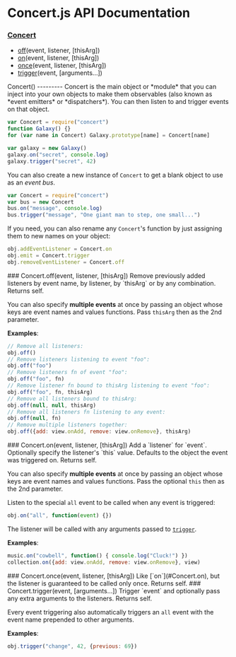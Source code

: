 Concert.js API Documentation
============================
### [Concert](#Concert)
- [off](#Concert.off)(event, listener, [thisArg])
- [on](#Concert.on)(event, listener, [thisArg])
- [once](#Concert.once)(event, listener, [thisArg])
- [trigger](#Concert.trigger)(event, [arguments...])


<a name="Concert" />
Concert()
---------
Concert is the main object or *module* that you can inject into your own
objects to make them observables (also known as *event emitters* or
*dispatchers*). You can then listen to and trigger events on that object.

```javascript
var Concert = require("concert")
function Galaxy() {}
for (var name in Concert) Galaxy.prototype[name] = Concert[name]

var galaxy = new Galaxy()
galaxy.on("secret", console.log)
galaxy.trigger("secret", 42)
```

You can also create a new instance of `Concert` to get a blank object to
use as an *event bus*.
```javascript
var Concert = require("concert")
var bus = new Concert
bus.on("message", console.log)
bus.trigger("message", "One giant man to step, one small...")
```

If you need, you can also rename any `Concert`'s function by just assigning
them to new names on your object:
```javascript
obj.addEventListener = Concert.on
obj.emit = Concert.trigger
obj.removeEventListener = Concert.off
```

<a name="Concert.off" />
### Concert.off(event, listener, [thisArg])
Remove previously added listeners by event name, by listener, by `thisArg`
or by any combination.  
Returns self.

You can also specify **multiple events** at once by passing an object whose
keys are event names and values functions.  Pass `thisArg` then as the 2nd
parameter.

**Examples**:
```javascript
// Remove all listeners:
obj.off()
// Remove listeners listening to event "foo":
obj.off("foo")
// Remove listeners fn of event "foo":
obj.off("foo", fn)
// Remove listener fn bound to thisArg listening to event "foo":
obj.off("foo", fn, thisArg)
// Remove all listeners bound to thisArg:
obj.off(null, null, thisArg)
// Remove all listeners fn listening to any event:
obj.off(null, fn)
// Remove multiple listeners together:
obj.off({add: view.onAdd, remove: view.onRemove}, thisArg)
```

<a name="Concert.on" />
### Concert.on(event, listener, [thisArg])
Add a `listener` for `event`.  
Optionally specify the listener's `this` value. Defaults to the object
the event was triggered on.  
Returns self.

You can also specify **multiple events** at once by passing an object whose
keys are event names and values functions.  Pass the optional `this` then as
the 2nd parameter.

Listen to the special `all` event to be called when any event is triggered:
```javascript
obj.on("all", function(event) {})
```

The listener will be called with any arguments passed to
[`trigger`](#Concert.trigger).

**Examples**:
```javascript
music.on("cowbell", function() { console.log("Cluck!") })
collection.on({add: view.onAdd, remove: view.onRemove}, view)
```

<a name="Concert.once" />
### Concert.once(event, listener, [thisArg])
Like [`on`](#Concert.on), but the listener is guaranteed to be called only
once.  
Returns self.

<a name="Concert.trigger" />
### Concert.trigger(event, [arguments...])
Trigger `event` and optionally pass any extra arguments to the listeners.  
Returns self.

Every event triggering also automatically triggers an `all` event with the
event name prepended to other arguments.

**Examples**:
```javascript
obj.trigger("change", 42, {previous: 69})
```
